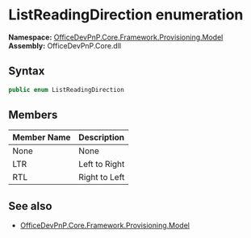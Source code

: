 # ListReadingDirection  enumeration
  

**Namespace:** [OfficeDevPnP.Core.Framework.Provisioning.Model](OfficeDevPnP.Core.Framework.Provisioning.Model.md)  
**Assembly:** OfficeDevPnP.Core.dll  
## Syntax
```C#
public enum ListReadingDirection
```
## Members
|**Member Name**|**Description**|
|:-----|:-----|
| None | None
| LTR | Left to Right
| RTL | Right to Left

## See also
- [OfficeDevPnP.Core.Framework.Provisioning.Model](OfficeDevPnP.Core.Framework.Provisioning.Model.md)
